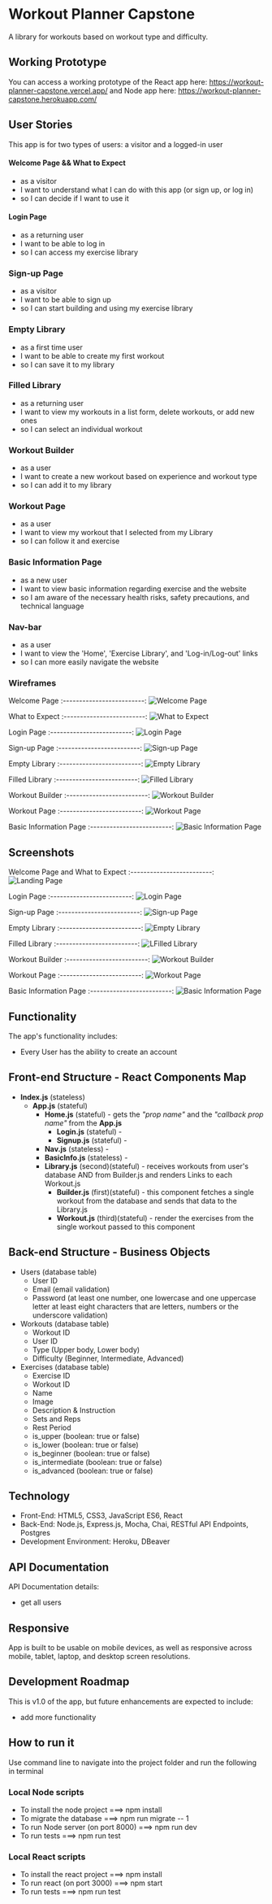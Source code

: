 # Workout Planner Capstone
A library for workouts based on workout type and difficulty.

## Working Prototype
You can access a working prototype of the React app here: https://workout-planner-capstone.vercel.app/ and Node app here: https://workout-planner-capstone.herokuapp.com/


## User Stories
This app is for two types of users: a visitor and a logged-in user

#### Welcome Page && What to Expect
* as a visitor
* I want to understand what I can do with this app (or sign up, or log in)
* so I can decide if I want to use it

#### Login Page
* as a returning user
* I want to be able to log in
* so I can access my exercise library

### Sign-up Page
* as a visitor
* I want to be able to sign up
* so I can start building and using my exercise library

### Empty Library
* as a first time user
* I want to be able to create my first workout
* so I can save it to my library

### Filled Library
* as a returning user
* I want to view my workouts in a list form, delete workouts, or add new ones
* so I can select an individual workout

### Workout Builder
* as a user
* I want to create a new workout based on experience and workout type
* so I can add it to my library

### Workout Page
* as a user
* I want to view my workout that I selected from my Library
* so I can follow it and exercise

### Basic Information Page
* as a new user
* I want to view basic information regarding exercise and the website
* so I am aware of the necessary health risks, safety precautions, and technical language

### Nav-bar
* as a user
* I want to view the 'Home', 'Exercise Library', and 'Log-in/Log-out' links
* so I can more easily navigate the website

### Wireframes
Welcome Page
:-------------------------:
![Welcome Page](/github-images/wireframes/welcome-page.jpg)

What to Expect
:-------------------------:
![What to Expect](/github-images/wireframes/what-to-expect.jpg)

Login Page
:-------------------------:
![Login Page](/github-images/wireframes/login-page.jpg)

Sign-up Page
:-------------------------:
![Sign-up Page](/github-images/wireframes/sign-up-page.jpg)

Empty Library
:-------------------------:
![Empty Library](/github-images/wireframes/empty-library.jpg)

Filled Library
:-------------------------:
![Filled Library](/github-images/wireframes/filled-library.jpg)

Workout Builder
:-------------------------:
![Workout Builder](/github-images/wireframes/workout-builder.jpg)

Workout Page
:-------------------------:
![Workout Page](/github-images/wireframes/workout-page.jpg)

Basic Information Page
:-------------------------:
![Basic Information Page](/github-images/wireframes/basic-information.jpg)



## Screenshots
Welcome Page and What to Expect
:-------------------------:
![Landing Page](/github-images/screenshots/welcome-page.png)

Login Page
:-------------------------:
![Login Page](/github-images/screenshots/login-page.png)

Sign-up Page
:-------------------------:
![Sign-up Page](/github-images/screenshots/sign-up-page.png)

Empty Library
:-------------------------:
![Empty Library](/github-images/screenshots/empty-library.png)

Filled Library
:-------------------------:
![LFilled Library](/github-images/screenshots/filled-library.png)

Workout Builder
:-------------------------:
![Workout Builder](/github-images/screenshots/workout-builder.png)

Workout Page
:-------------------------:
![Workout Page](/github-images/screenshots/workout-page.png)

Basic Information Page
:-------------------------:
![Basic Information Page](/github-images/screenshots/basic-information.png)


## Functionality
The app's functionality includes:
* Every User has the ability to create an account

## Front-end Structure - React Components Map
* __Index.js__ (stateless)
    * __App.js__ (stateful)
        * __Home.js__ (stateful) - gets the _"prop name"_ and the _"callback prop name"_ from the __App.js__
            * __Login.js__ (stateful) -
            * __Signup.js__ (stateful) -
        * __Nav.js__ (stateless) -
        * __BasicInfo.js__ (stateless) -
        * __Library.js__ (second)(stateful) - receives workouts from user's database AND from Builder.js and renders Links to each Workout.js
            * __Builder.js__ (first)(stateful) - this component fetches a single workout from the database and sends that data to the Library.js
            * __Workout.js__ (third)(stateful) - render the exercises from the single workout passed to this component

##  Back-end Structure - Business Objects
* Users (database table)
    * User ID
    * Email (email validation)
    * Password (at least one number, one lowercase and one uppercase letter at least eight characters that are letters, numbers or the underscore validation)
* Workouts (database table)
    * Workout ID
    * User ID
    * Type (Upper body, Lower body)
    * Difficulty (Beginner, Intermediate, Advanced)
* Exercises (database table)
    * Exercise ID
    * Workout ID
    * Name
    * Image
    * Description & Instruction
    * Sets and Reps
    * Rest Period
    * is_upper (boolean: true or false)
    * is_lower (boolean: true or false)
    * is_beginner (boolean: true or false)
    * is_intermediate (boolean: true or false)
    * is_advanced (boolean: true or false)



## Technology
* Front-End: HTML5, CSS3, JavaScript ES6, React
* Back-End: Node.js, Express.js, Mocha, Chai, RESTful API Endpoints, Postgres
* Development Environment: Heroku, DBeaver

## API Documentation
API Documentation details:
* get all users

## Responsive
App is built to be usable on mobile devices, as well as responsive across mobile, tablet, laptop, and desktop screen resolutions.

## Development Roadmap
This is v1.0 of the app, but future enhancements are expected to include:
* add more functionality

## How to run it
Use command line to navigate into the project folder and run the following in terminal

### Local Node scripts
* To install the node project ===> npm install
* To migrate the database ===> npm run migrate -- 1
* To run Node server (on port 8000) ===> npm run dev
* To run tests ===> npm run test

### Local React scripts
* To install the react project ===> npm install
* To run react (on port 3000) ===> npm start
* To run tests ===> npm run test
